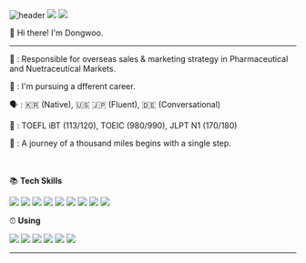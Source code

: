 ![header](https://capsule-render.vercel.app/api?type=rect&color=gradient&height=240&section=header&render&fontSize=50&fontColor=1E90FF&text=Hello!)
<a href="mailto:dwkang921@gmail.com" target="_blank"><img src="https://img.shields.io/badge/dwkang921@gmail.com-EA4335?style=flat-square&logo=Gmail&logoColor=white"/></a> <a href="www.linkedin.com/in/dwkang921" target="_blank"><img src="https://img.shields.io/badge/DongwooKang-0A66C2?style=flat-square&logo=LinkedIn&logoColor=white"/></a>

👋  Hi there! I'm Dongwoo.


---

💼 :  Responsible for overseas sales & marketing strategy in Pharmaceutical and Nuetraceutical Markets.

🌱 :  I'm pursuing a dfferent career.

🗣 :  🇰🇷 (Native), 🇺🇸 🇯🇵 (Fluent), 🇩🇪 (Conversational)

💯 :  TOEFL iBT (113/120), TOEIC (980/990), JLPT N1 (170/180)

📝 :  A journey of a thousand miles begins with a single step.

<br></br>
📚  **Tech Skills**

<img src="https://img.shields.io/badge/Amazon AWS-232F3E?style=flat-square&logo=Amazon AWS&logoColor=white"/> <img src="https://img.shields.io/badge/Oracle DB-F80000?style=flat-square&logo=Oracle&logoColor=white"/> <img src="https://img.shields.io/badge/MySQL-4479A1?style=flat-square&logo=MySQL&logoColor=white"/>
<img src="https://img.shields.io/badge/JavaScript-F7DF1E?style=flat-square&logo=JavaScript&logoColor=white"/> <img src="https://img.shields.io/badge/Python-3776AB?style=flat-square&logo=Python&logoColor=white"/> <img src="https://img.shields.io/badge/Node.js-339933?style=flat-square&logo=Node.js&logoColor=white"/>
<img src="https://img.shields.io/badge/HTML5-E34F26?style=flat-square&logo=HTML5&logoColor=white"/> <img src="https://img.shields.io/badge/CSS3-1572B6?style=flat-square&logo=CSS3&logoColor=white"/> <img src="https://img.shields.io/badge/Git-F05032?style=flat-square&logo=Git&logoColor=white"/>

⏰  **Using**

<img src="https://img.shields.io/badge/Salesforce-00A1E0?style=flat-square&logo=Salesforce&logoColor=white"/> <img src="https://img.shields.io/badge/Microsoft Word-2B579A?style=flat-square&logo=Microsoft Word&logoColor=white"/> <img src="https://img.shields.io/badge/Microsoft Excel-217346?style=flat-square&logo=Microsoft Excel&logoColor=white"/> <img src="https://img.shields.io/badge/Microsoft PowerPoint-B7472A?style=flat-square&logo=Microsoft PowerPoint&logoColor=white"/> <img src="https://img.shields.io/badge/Jupyter-F37626?style=flat-square&logo=Jupyter&logoColor=white"/> <img src="https://img.shields.io/badge/Anaconda-44A833?style=flat-square&logo=Anaconda&logoColor=white"/> 

---
